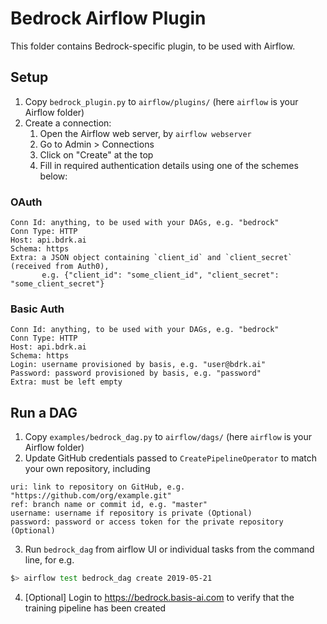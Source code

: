 # Bedrock Airflow Plugin

This folder contains Bedrock-specific plugin, to be used with Airflow.

## Setup

1. Copy `bedrock_plugin.py` to `airflow/plugins/` (here `airflow` is your Airflow folder)
2. Create a connection:
   1. Open the Airflow web server, by `airflow webserver`
   2. Go to Admin > Connections
   3. Click on "Create" at the top
   4. Fill in required authentication details using one of the schemes below:

### OAuth

```
Conn Id: anything, to be used with your DAGs, e.g. "bedrock"
Conn Type: HTTP
Host: api.bdrk.ai
Schema: https
Extra: a JSON object containing `client_id` and `client_secret` (received from Auth0),
       e.g. {"client_id": "some_client_id", "client_secret": "some_client_secret"}
```

### Basic Auth

```
Conn Id: anything, to be used with your DAGs, e.g. "bedrock"
Conn Type: HTTP
Host: api.bdrk.ai
Schema: https
Login: username provisioned by basis, e.g. "user@bdrk.ai"
Password: password provisioned by basis, e.g. "password"
Extra: must be left empty
```

## Run a DAG

1. Copy `examples/bedrock_dag.py` to `airflow/dags/` (here `airflow` is your Airflow folder)
2. Update GitHub credentials passed to `CreatePipelineOperator` to match your own repository, including
```
uri: link to repository on GitHub, e.g. "https://github.com/org/example.git"
ref: branch name or commit id, e.g. "master"
username: username if repository is private (Optional)
password: password or access token for the private repository (Optional)
```
3. Run `bedrock_dag` from airflow UI or individual tasks from the command line, for e.g.
```bash
$> airflow test bedrock_dag create 2019-05-21
```
4. [Optional] Login to https://bedrock.basis-ai.com to verify that the training pipeline has been created
